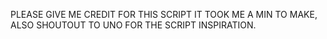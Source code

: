 PLEASE GIVE ME CREDIT FOR THIS SCRIPT IT TOOK ME A MIN TO MAKE, ALSO SHOUTOUT TO UNO FOR THE SCRIPT INSPIRATION. 
